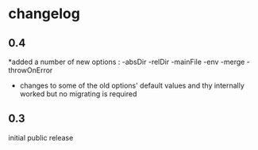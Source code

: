 # changelog

## 0.4

*added a number of new options :
-absDir
-relDir
-mainFile
-env
-merge
-throwOnError

* changes to some of the old options' default values and thy internally worked but no migrating is required

## 0.3

initial public release
